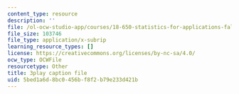 ```yaml
---
content_type: resource
description: ''
file: /ol-ocw-studio-app/courses/18-650-statistics-for-applications-fall-2016/5bed1a6d8bc0456bf8f2b79e233d421b_mc1y8m9-hOM.srt
file_size: 103746
file_type: application/x-subrip
learning_resource_types: []
license: https://creativecommons.org/licenses/by-nc-sa/4.0/
ocw_type: OCWFile
resourcetype: Other
title: 3play caption file
uid: 5bed1a6d-8bc0-456b-f8f2-b79e233d421b
---
```

